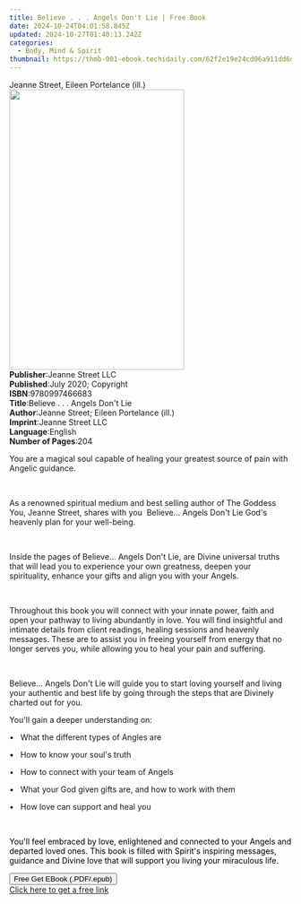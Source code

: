 ```yaml
---
title: Believe . . . Angels Don't Lie | Free Book
date: 2024-10-24T04:01:58.845Z
updated: 2024-10-27T01:40:13.242Z
categories:
  - Body, Mind & Spirit
thumbnail: https://thmb-001-ebook.techidaily.com/62f2e19e24cd06a911dd6dedd62357462a948f57e44c37acbc1b0db5a61a2514.jpg
---
```

<main id="book-container">
  <div class="flex flex-col">
    <div class="book-brief flex-1 py-6 px-4 sm:p-6 md:py-10 md:px-8">
      <!-- brief-->
      <div class="book-brief-main">Jeanne Street, Eileen Portelance (ill.)</div>
    </div>
    <div
      class="book-meta-info flex-1 grid gap-4 col-start-1 col-end-3 row-start-1 sm:mb-6 sm:grid-cols-4 lg:gap-6 lg:col-start-2 lg:row-end-6 lg:row-span-6 lg:mb-0"
    >
      <div
        class="book-meta-info-left place-content-center mt-4 p-4 text-sm leading-6 col-start-2 col-span-2 dark:text-slate-400"
      >
        <img
          class="w-full h-500 object-cover rounded-lg sm:h-255 sm:col-span-2 lg:col-span-full"
          src="https://img-001-ebook.techidaily.com/e674b4117b95066375168e52aa5b7516a9da2c057cbdf91529e1098846057b41.jpg"
          alt=""
          width="312"
          height="500"
        />
      </div>
      <div
        class="book-meta-info-right mt-2 col-start-1 row-start-2 col-span-3 self-center"
      >
        <!-- meta data  -->
        <div class="flex flex-col px-4 md:px-8">
          <div class="flex-1">
            <strong>Publisher</strong>:<span class="px-2"
              >Jeanne Street LLC</span
            >
          </div>
          <div class="flex-1">
            <strong>Published</strong>:<span class="px-2"
              >July 2020; Copyright</span
            >
          </div>
          <div class="flex-1">
            <strong>ISBN</strong>:<span class="px-2">9780997466683</span>
          </div>
          <div class="flex-1">
            <strong>Title</strong>:<span class="px-2"
              >Believe . . . Angels Don&#39;t Lie</span
            >
          </div>
          <div class="flex-1">
            <strong>Author</strong>:<span class="px-2"
              >Jeanne Street; Eileen Portelance (ill.)</span
            >
          </div>
          <div class="flex-1">
            <strong>Imprint</strong>:<span class="px-2">Jeanne Street LLC</span>
          </div>
          <div class="flex-1">
            <strong>Language</strong>:<span class="px-2">English</span>
          </div>
          <div class="flex-1">
            <strong>Number of Pages</strong>:<span class="px-2">204</span>
          </div>
        </div>
      </div>
    </div>
    <div class="book-description flex-1 py-6 px-4 sm:p-6 md:py-10 md:px-8">
      <div class="book-description-main">
        <div accordion-content="" id="description">
          <p>
            You are a magical soul capable of healing your greatest source of
            pain with Angelic guidance.
          </p>
          <p><br /></p>
          <p>
            As a renowned spiritual medium and best selling author of&nbsp;The
            Goddess You, Jeanne Street, shares with you&nbsp;&nbsp;Believe...
            Angels Don't Lie&nbsp;God's heavenly plan for your well-being.&nbsp;
          </p>
          <p><br /></p>
          <p>
            Inside the pages of&nbsp;Believe... Angels Don't
            Lie,&nbsp;are&nbsp;Divine universal truths that will lead you to
            experience your own greatness, deepen your spirituality, enhance
            your gifts and align you with your Angels.&nbsp;
          </p>
          <p><br /></p>
          <p>
            Throughout this book you will connect with your innate power, faith
            and open your pathway to living abundantly in love. You will find
            insightful and intimate details from client readings, healing
            sessions and heavenly messages. These are to assist you in freeing
            yourself from energy that no longer serves you, while allowing you
            to heal your pain and suffering.
          </p>
          <p><br /></p>
          <p>
            Believe... Angels Don't Lie&nbsp;will&nbsp;guide&nbsp;you to start
            loving yourself and living your authentic and best life by going
            through the steps that are Divinely charted out for you.
          </p>
          <p>You'll gain a deeper understanding on:</p>
          <p>
            <span style="color: black">•&nbsp;&nbsp;&nbsp;</span>What the
            different types of Angles are
          </p>
          <p>
            <span style="color: black">•&nbsp;&nbsp;&nbsp;</span>How to know
            your soul's truth
          </p>
          <p>
            <span style="color: black">•&nbsp;&nbsp;&nbsp;</span>How to connect
            with your team of Angels
          </p>
          <p>
            <span style="color: black">•&nbsp;&nbsp;&nbsp;</span>What your God
            given gifts are, and how to work with them
          </p>
          <p>
            <span style="color: black">•&nbsp;&nbsp;&nbsp;</span>How love can
            support and heal you
          </p>
          <p><br /></p>
          <p>
            <span style="color: black"
              >You'll feel embraced by love, enlightened and connected to your
              Angels and departed loved ones. This book is filled with Spirit's
              inspiring&nbsp;messages, guidance and Divine love that will
              support you living your miraculous life.&nbsp;&nbsp;</span
            >
          </p>
        </div>
        <div class="accordion-fader"></div>
      </div>
    </div>
    <div class="book-excerpts flex-1 py-6 px-4 sm:p-6 md:py-10 md:px-8"></div>
    <div
      class="book-about-author flex-1 py-6 px-4 sm:p-6 md:py-10 md:px-8"
    ></div>
    <div class="book-free-get flex-1 py-6 px-4 sm:p-6 md:py-10 md:px-8">
      <button
        id="btn-free-get"
        class="bg-blue-500 hover:bg-blue-700 text-white font-bold py-2 px-4 rounded"
      >
        Free Get EBook (.PDF/.epub)
      </button>
      <div id="countdown-display" class="px-2 text-lg mt-2"></div>
      <a
        id="free-link"
        class="hidden bg-blue-500 hover:bg-blue-700 text-white font-bold py-2 px-4 rounded"
        href="https://www.ebooks.com/en-us/book/210091971/believe-angels-don-t-lie/jeanne-street/"
        target="_blank"
        >Click here to get a free link</a
      >
    </div>
    <script>
      let countdownTime = 0;
      let countdownInterval = null;
      document
        .getElementById('btn-free-get')
        .addEventListener('click', startCountdown);
      function startCountdown() {
        countdownTime = new Date().getTime() + 60000 * 3;
        countdownInterval = setInterval(updateCountdown, 1000);
        document.getElementById('btn-free-get').disabled = true;
        document
          .getElementById('btn-free-get')
          .classList.add('bg-gray-500', 'cursor-not-allowed');
      }
      function updateCountdown() {
        let currentTime = new Date().getTime();
        let timeLeft = countdownTime - currentTime;
        let secondsLeft = Math.floor(timeLeft / 1000);
        document.getElementById('countdown-display').innerHTML =
          `Remaining time: ${secondsLeft} seconds.`;
        if (secondsLeft <= 0) {
          clearInterval(countdownInterval);
          document.getElementById('btn-free-get').classList.add('hidden');
          document.getElementById('free-link').classList.remove('hidden');
          document.getElementById('countdown-display').innerHTML = '';
        }
      }
    </script>
  </div>
</main>

<ins class="adsbygoogle"
      style="display:block"
      data-ad-client="ca-pub-7571918770474297"
      data-ad-slot="8358498916"
      data-ad-format="auto"
      data-full-width-responsive="true"></ins>
    